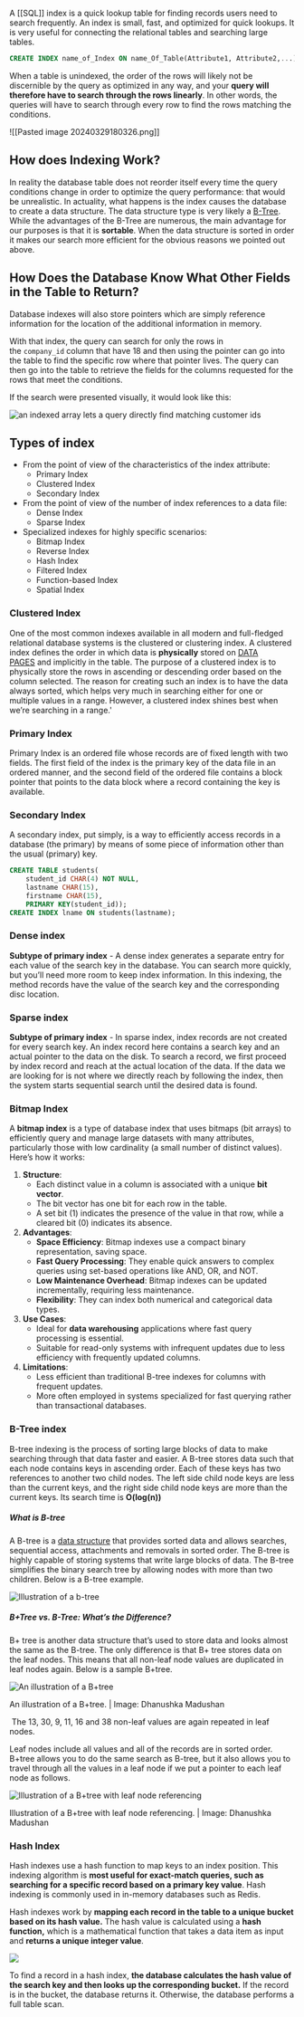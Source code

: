 A [[SQL]] index is a quick lookup table for finding records users need to search frequently. An index is small, fast, and optimized for quick lookups. It is very useful for connecting the relational tables and searching large tables.

```sql
CREATE INDEX name_of_Index ON name_Of_Table(Attribute1, Attribute2,...);
```

When a table is unindexed, the order of the rows will likely not be discernible by the query as optimized in any way, and your **query will therefore have to search through the rows linearly**. In other words, the queries will have to search through every row to find the rows matching the conditions.

![[Pasted image 20240329180326.png]]
## How does Indexing Work?

In reality the database table does not reorder itself every time the query conditions change in order to optimize the query performance: that would be unrealistic. In actuality, what happens is the index causes the database to create a data structure. The data structure type is very likely a [B-Tree](https://www.cs.cornell.edu/courses/cs3110/2012sp/recitations/rec25-B-trees/rec25.html). While the advantages of the B-Tree are numerous, the main advantage for our purposes is that it is **sortable**. When the data structure is sorted in order it makes our search more efficient for the obvious reasons we pointed out above.
## How Does the Database Know What Other Fields in the Table to Return?

Database indexes will also store pointers which are simply reference information for the location of the additional information in memory.

With that index, the query can search for only the rows in the `company_id` column that have 18 and then using the pointer can go into the table to find the specific row where that pointer lives. The query can then go into the table to retrieve the fields for the columns requested for the rows that meet the conditions.

If the search were presented visually, it would look like this:

![an indexed array lets a query directly find matching customer ids](https://chartio.com/assets/8dd496/tutorials/database-indexing/2fef5a846f4e7acd4b34713faba1f94855809c6b1287c14ece1067b934171f27/indexed-table.png)

## Types of index

- From the point of view of the characteristics of the index attribute:
    - Primary Index
    - Clustered Index
    - Secondary Index
- From the point of view of the number of index references to a data file:
    - Dense Index
    - Sparse Index
- Specialized indexes for highly specific scenarios:
    - Bitmap Index
    - Reverse Index
    - Hash Index
    - Filtered Index
    - Function-based Index
    - Spatial Index
### Clustered Index

One of the most common indexes available in all modern and full-fledged relational database systems is the clustered or clustering index. A clustered index defines the order in which data is **physically** stored on [DATA PAGES](https://docs.microsoft.com/en-us/sql/relational-databases/pages-and-extents-architecture-guide?view=sql-server-ver15#pages-and-extents) and implicitly in the table.
The purpose of a clustered index is to physically store the rows in ascending or descending order based on the column selected. The reason for creating such an index is to have the data always sorted, which helps very much in searching either for one or multiple values in a range. However, a clustered index shines best when we’re searching in a range.'

### Primary Index

Primary Index is an ordered file whose records are of fixed length with two fields. The first field of the index is the primary key of the data file in an ordered manner, and the second field of the ordered file contains a block pointer that points to the data block where a record containing the key is available.

### Secondary Index

A secondary index, put simply, is a way to efficiently access records in a database (the primary) by means of some piece of information other than the usual (primary) key.

```sql
CREATE TABLE students(
	student_id CHAR(4) NOT NULL,
	lastname CHAR(15), 
	firstname CHAR(15), 
	PRIMARY KEY(student_id));
CREATE INDEX lname ON students(lastname);
```

### Dense index 

**Subtype of primary index** - A dense index generates a separate entry for each value of the search key in the database. You can search more quickly, but you’ll need more room to keep index information. In this indexing, the method records have the value of the search key and the corresponding disc location.

### Sparse index

**Subtype of primary index** - In sparse index, index records are not created for every search key. An index record here contains a search key and an actual pointer to the data on the disk. To search a record, we first proceed by index record and reach at the actual location of the data. If the data we are looking for is not where we directly reach by following the index, then the system starts sequential search until the desired data is found.

### Bitmap Index

A **bitmap index** is a type of database index that uses bitmaps (bit arrays) to efficiently query and manage large datasets with many attributes, particularly those with low cardinality (a small number of distinct values). Here’s how it works:

1. **Structure**:
    - Each distinct value in a column is associated with a unique **bit vector**.
    - The bit vector has one bit for each row in the table.
    - A set bit (1) indicates the presence of the value in that row, while a cleared bit (0) indicates its absence.
2. **Advantages**:
    - **Space Efficiency**: Bitmap indexes use a compact binary representation, saving space.
    - **Fast Query Processing**: They enable quick answers to complex queries using set-based operations like AND, OR, and NOT.
    - **Low Maintenance Overhead**: Bitmap indexes can be updated incrementally, requiring less maintenance.
    - **Flexibility**: They can index both numerical and categorical data types.
3. **Use Cases**:
    - Ideal for **data warehousing** applications where fast query processing is essential.
    - Suitable for read-only systems with infrequent updates due to less efficiency with frequently updated columns.
4. **Limitations**:
    - Less efficient than traditional B-tree indexes for columns with frequent updates.
    - More often employed in systems specialized for fast querying rather than transactional databases.


### B-Tree index

B-tree indexing is the process of sorting large blocks of data to make searching through that data faster and easier. A B-tree stores data such that each node contains keys in ascending order. Each of these keys has two references to another two child nodes. The left side child node keys are less than the current keys, and the right side child node keys are more than the current keys. Its search time is **O(log(n))**

##### What is B-tree

A B-tree is a [data structure](https://builtin.com/data-science/data-structures) that provides sorted data and allows searches, sequential access, attachments and removals in sorted order. The B-tree is highly capable of storing systems that write large blocks of data. The B-tree simplifies the binary search tree by allowing nodes with more than two children. Below is a B-tree example.

![Illustration of a b-tree](https://builtin.com/sites/www.builtin.com/files/styles/ckeditor_optimize/public/inline-images/1_b-tree-indexing.jpg)

##### B+Tree vs. B-Tree: What’s the Difference?

B+ tree is another data structure that’s used to store data and looks almost the same as the B-tree. The only difference is that B+ tree stores data on the leaf nodes. This means that all non-leaf node values are duplicated in leaf nodes again. Below is a sample B+tree.

![An illustration of a B+tree](https://builtin.com/sites/www.builtin.com/files/styles/ckeditor_optimize/public/inline-images/5_b-tree-indexing.jpeg)

An illustration of a B+tree. | Image: Dhanushka Madushan

 The 13, 30, 9, 11, 16 and 38 non-leaf values are again repeated in leaf nodes. 

Leaf nodes include all values and all of the records are in sorted order. B+tree allows you to do the same search as B-tree, but it also allows you to  travel through all the values in a leaf node if we put a pointer to each leaf node as follows.

![Illustration of a B+tree with leaf node referencing](https://builtin.com/sites/www.builtin.com/files/styles/ckeditor_optimize/public/inline-images/6_b-tree-indexing.jpeg)

Illustration of a B+tree with leaf node referencing. | Image: Dhanushka Madushan

### Hash Index

Hash indexes use a hash function to map keys to an index position. This indexing algorithm is **most useful for exact-match queries, such as searching for a specific record based on a primary key value**. Hash indexing is commonly used in in-memory databases such as Redis.

Hash indexes work by **mapping each record in the table to a unique bucket based on its hash value.** The hash value is calculated using a **hash function,** which is a mathematical function that takes a data item as input and **returns a unique integer value**.

![](https://miro.medium.com/v2/resize:fit:1050/0*grNy-RKBPYjA1AKv.png)

To find a record in a hash index, **the database calculates the hash value of the search key and then looks up the corresponding bucket.** If the record is in the bucket, the database returns it. Otherwise, the database performs a full table scan.

